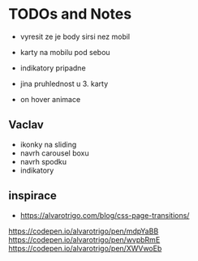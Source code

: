 # TODOs and Notes

- vyresit ze je body sirsi nez mobil

- karty na mobilu pod sebou
- indikatory pripadne
- jina pruhlednost u 3. karty
- on hover animace

## Vaclav

- ikonky na sliding
- navrh carousel boxu
- navrh spodku
- indikatory

## inspirace

- <https://alvarotrigo.com/blog/css-page-transitions/>

https://codepen.io/alvarotrigo/pen/mdpYaBB
https://codepen.io/alvarotrigo/pen/wvpbRmE
https://codepen.io/alvarotrigo/pen/XWVwoEb

